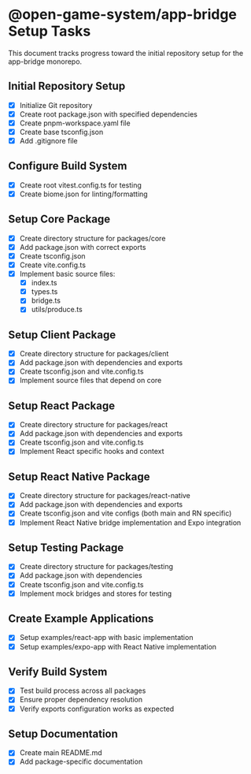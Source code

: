 # @open-game-system/app-bridge Setup Tasks

This document tracks progress toward the initial repository setup for the app-bridge monorepo.

## Initial Repository Setup

- [x] Initialize Git repository
- [x] Create root package.json with specified dependencies
- [x] Create pnpm-workspace.yaml file
- [x] Create base tsconfig.json
- [x] Add .gitignore file

## Configure Build System

- [x] Create root vitest.config.ts for testing
- [x] Create biome.json for linting/formatting

## Setup Core Package

- [x] Create directory structure for packages/core
- [x] Add package.json with correct exports
- [x] Create tsconfig.json
- [x] Create vite.config.ts
- [x] Implement basic source files:
  - [x] index.ts
  - [x] types.ts
  - [x] bridge.ts
  - [x] utils/produce.ts

## Setup Client Package

- [x] Create directory structure for packages/client
- [x] Add package.json with dependencies and exports
- [x] Create tsconfig.json and vite.config.ts
- [x] Implement source files that depend on core

## Setup React Package

- [x] Create directory structure for packages/react
- [x] Add package.json with dependencies and exports
- [x] Create tsconfig.json and vite.config.ts
- [x] Implement React specific hooks and context

## Setup React Native Package

- [x] Create directory structure for packages/react-native
- [x] Add package.json with dependencies and exports 
- [x] Create tsconfig.json and vite configs (both main and RN specific)
- [x] Implement React Native bridge implementation and Expo integration

## Setup Testing Package

- [x] Create directory structure for packages/testing
- [x] Add package.json with dependencies
- [x] Create tsconfig.json and vite.config.ts
- [x] Implement mock bridges and stores for testing

## Create Example Applications

- [x] Setup examples/react-app with basic implementation
- [x] Setup examples/expo-app with React Native implementation

## Verify Build System

- [x] Test build process across all packages
- [x] Ensure proper dependency resolution
- [x] Verify exports configuration works as expected

## Setup Documentation

- [x] Create main README.md
- [x] Add package-specific documentation 